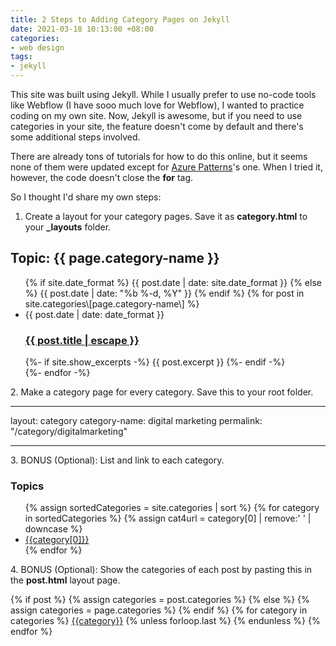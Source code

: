 ```yaml
---
title: 2 Steps to Adding Category Pages on Jekyll
date: 2021-03-18 10:13:00 +08:00
categories:
- web design
tags:
- jekyll
---
```


This site was built using Jekyll. While I usually prefer to use no-code tools like Webflow (I have sooo much love for Webflow), I wanted to practice coding on my own site. Now, Jekyll is awesome, but if you need to use categories in your site, the feature doesn't come by default and there's some additional steps involved.

There are already tons of tutorials for how to do this online, but it seems none of them were updated except for [Azure Patterns](https://www.azurepatterns.com/2020/03/11/jekyll-categories)'s one. When I tried it, however, the code doesn't close the **for** tag.

So I thought I'd share my own steps:

1. Create a layout for your category pages. Save it as **category.html** to your **_layouts** folder.

<div class="categories">
<h2 class="category-title">
Topic: {{ page.category-name }}
</h2>
<div class="posts">
<ul class="post-list">
{% if site.date_format %}
{{ post.date | date: site.date_format }}
{% else %}
{{ post.date | date: "%b %-d, %Y" }}
{% endif %}
{% for post in site.categories\[page.category-name\] %}
<li>
<span class="post-meta">{{ post.date | date: date_format }}</span>
<h3>
<a class="post-link" href="{{ post.url | relative_url }}">
{{ post.title | escape }}
</a>
</h3>
{%- if site.show_excerpts -%}
{{ post.excerpt }}
{%- endif -%}
</li>
{%- endfor -%}
</ul>
</div>
</div>

2\. Make a category page for every category. Save this to your root folder.

---

layout: category
category-name: digital marketing
permalink: "/category/digitalmarketing"

---

3\. BONUS (Optional): List and link to each category.

<h3 class="category-topic">Topics</h3>
<ul>
    {% assign sortedCategories = site.categories | sort %}
    {% for category in sortedCategories %}
     {% assign cat4url = category[0] | remove:' ' | downcase %}
     <li><a class="category-item" href="{{site.baseurl}}/category/{{cat4url}}">
        {{category[0]}}
     </a>
         </li>
{% endfor %}
    </ul>

4\. BONUS (Optional): Show the categories of each post by pasting this in the **post.html** layout page.

<div class="post-categories">
  {% if post %}
    {% assign categories = post.categories %}
  {% else %}
    {% assign categories = page.categories %}
  {% endif %}
  {% for category in categories %}
  <a href="{{site.baseurl}}/category/{{category|remove:' '}}">{{category}}</a>
  {% unless forloop.last %}&nbsp;{% endunless %}
  {% endfor %}
</div>